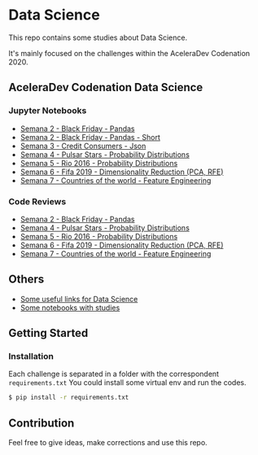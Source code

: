 # Data Science
This repo contains some studies about Data Science.

It's mainly focused on the challenges within the AceleraDev Codenation 2020.


## AceleraDev Codenation Data Science
### Jupyter Notebooks

* [Semana 2 - Black Friday - Pandas](https://github.com/viniciusriosfuck/dscodenation/blob/master/data-science-0/main_anotacoes.ipynb)
 * [Semana 2 - Black Friday - Pandas - Short](https://github.com/viniciusriosfuck/dscodenation/blob/master/data-science-0/main.ipynb)
* [Semana 3 - Credit Consumers - Json](https://github.com/viniciusriosfuck/dscodenation/blob/master/coestatistica-1/semana3_desafio.ipynb)
* [Semana 4 - Pulsar Stars - Probability Distributions](https://github.com/viniciusriosfuck/dscodenation/blob/master/data-science-1/main.ipynb)
* [Semana 5 - Rio 2016 - Probability Distributions](https://github.com/viniciusriosfuck/dscodenation/blob/master/data-science-2/main.ipynb)
* [Semana 6 - Fifa 2019 - Dimensionality Reduction (PCA, RFE)](https://github.com/viniciusriosfuck/dscodenation/blob/master/data-science-3/main.ipynb)
* [Semana 7 - Countries of the world - Feature Engineering](https://github.com/viniciusriosfuck/dscodenation/blob/master/data-science-4/main.ipynb)

### Code Reviews
* [Semana 2 - Black Friday - Pandas](https://r.codenation.dev/u/g9c317WMg)
* [Semana 4 - Pulsar Stars - Probability Distributions](https://r.codenation.dev/u/TEIUowMMg)
* [Semana 5 - Rio 2016 - Probability Distributions](https://r.codenation.dev/u/HEGdGOnMg)
* [Semana 6 - Fifa 2019 - Dimensionality Reduction (PCA, RFE)](https://r.codenation.dev/u/as-h-pnMg)
* [Semana 7 - Countries of the world - Feature Engineering](https://r.codenation.dev/u/oxkKI_7GR)

## Others
*  [Some useful links for Data Science](https://github.com/viniciusriosfuck/dscodenation/blob/master/UsefulLinksDS.csv)
*  [Some notebooks with studies](https://github.com/viniciusriosfuck/dscodenation/tree/master/GoogleColab)

## Getting Started

### Installation

Each challenge is separated in a folder with the correspondent `requirements.txt`
You could install some virtual env and run the codes.
```bash
$ pip install -r requirements.txt
```

## Contribution
Feel free to give ideas, make corrections and use this repo. 
